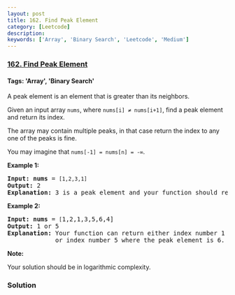```yaml
---
layout: post
title: 162. Find Peak Element
category: [Leetcode]
description: 
keywords: ['Array', 'Binary Search', 'Leetcode', 'Medium']
---
```

### [162. Find Peak Element](https://leetcode.com/problems/find-peak-element)

#### Tags: 'Array', 'Binary Search'

<div class="content__u3I1 question-content__JfgR"><div><p>A peak element is an element that is greater than its neighbors.</p>
<p>Given an input array <code>nums</code>, where <code>nums[i] ≠ nums[i+1]</code>, find a peak element and return its index.</p>
<p>The array may contain multiple peaks, in that case return the index to any one of the peaks is fine.</p>
<p>You may imagine that <code>nums[-1] = nums[n] = -∞</code>.</p>
<p><strong>Example 1:</strong></p>
<pre><strong>Input:</strong> <strong>nums</strong> = <code>[1,2,3,1]</code>
<strong>Output:</strong> 2
<strong>Explanation:</strong> 3 is a peak element and your function should return the index number 2.</pre>
<p><strong>Example 2:</strong></p>
<pre><strong>Input:</strong> <strong>nums</strong> = <code>[</code>1,2,1,3,5,6,4]
<strong>Output:</strong> 1 or 5 
<strong>Explanation:</strong> Your function can return either index number 1 where the peak element is 2, 
             or index number 5 where the peak element is 6.
</pre>
<p><strong>Note:</strong></p>
<p>Your solution should be in logarithmic complexity.</p>
</div></div>

### Solution
